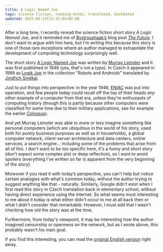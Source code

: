 ```yaml
---
title: A Logic Named Joe
tags: science-fiction, reading-notes, translated, backdated
updated: 2025-09-13T23:32:03+02:00
...
```


After a long time, I recently reread the science fiction short story *A Logic
Named Joe*, and it reminded me of [Bystroushaak’s](https://blog.rfox.eu/) blog
post [*The
Future*](http://www.abclinuxu.cz/blog/bystroushaak/2016/12/budoucnost). I don't
want to argue with him here, but I'm writing this because this story is one of
those rare exceptions where an author managed to extrapolate the development of
computing technology surprisingly well.

<!--more-->

The short story [A Logic Named
Joe](https://en.wikipedia.org/wiki/A_Logic_Named_Joe) was written by
[Murray Leinster](https://en.wikipedia.org/wiki/Murray_Leinster) and it was
first published in 1946 (yes, that's not a typo). In Czech
it appeared in 1988 as [Logik Joe](http://www.legie.info/povidka/347-logik-joe)
in the collection "Robots and Androids" translated by [Jindřich
Smékal](https://web.archive.org/web/20170131175113/http://www.fandom.cz/index.php/osobnosti-fandomu/192-ing-jindich-smekal).

Just to put things into perspective: in the year 1946,
[ENIAC](https://en.wikipedia.org/wiki/ENIAC) was put into operation, and few
people today could recall off the top of their heads *any other* example of a
computer from that era, unless they're enthusiasts of computing history (though
this is partly because other computers were classified for some time due to
their military applications, see for example the earlier
[Colossus](https://en.wikipedia.org/wiki/Colossus_computer)).

And yet Murray Leinster was able to more or less imagine something like
personal computers (which are ubiquitous in the world of his story, used both
for purely business purposes as well as in households), a global computer
network, client-server architecture and data centers, online services, a search
engine... including some of the problems that arise from all of this.  I don't
want to be too specific here, it's a funny and short story (don't expect some
complex plot or deep reflection), so I want to avoid spoilers (everything I've
written so far is apparent from the very beginning of the story).

Moreover if you read it with today’s perspective, you can't help but notice
certain analogies with what's common today, without the author trying to
suggest anything like that - naturally.  Similarly, Google didn't exist when I
first read this story in Czech translation back in elementary school, without
having direct experience using the internet.  So what seems most interesting to
me about it today is what either didn't occur to me at all back then or what I
didn't consider that remarkable. However, I must add that I wasn't checking how
old the story was at the time.

Furthermore, from today's viewpoint, it may be interesting how the author
imagined censorship or openness on the network, but as I wrote above, this
probably wasn't his main goal.

If you find this interesting, you can read the [original English
version](http://www.baen.com/chapters/W200506/0743499107___2.htm) right away.

